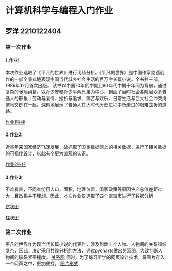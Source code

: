 # 计算机科学与编程入门作业

## 罗洋 2210122404

### 第一次作业

#### 1.作业1
本次作业选取了《平凡的世界》进行词频分析。《平凡的世界》是中国作家路遥创作的一部全景式地表现中国当代城乡社会生活的百万字长篇小说。全书共三部。1986年12月首次出版。
该书以中国70年代中期到80年代中期十年间为背景，通过复杂的矛盾纠葛，以孙少安和孙少平两兄弟为中心，刻画了当时社会各阶层众多普通人的形象；劳动与爱情、挫折与追求、痛苦与欢乐、日常生活与巨大社会冲突纷繁地交织在一起，深刻地展示了普通人在大时代历史进程中所走过的艰难曲折的道路。

[作业1链接](https://modisunset.github.io/平凡的世界人物词云.html)

#### 2.作业2
近些年来国家经济飞速发展，故抓取了国家数据网上的相关数据，进行了相关数据的可视化设计，以此有个更为直观的认识。

[作业2链接](https://modisunset.github.io/地区生产总值.html)

#### 3.作业3
不难看出，不同省份因人口，面积，地理位置，国家政策等原因生产总值差距过大，且效果并不理想。因此，本次作业仅选取了四个直辖市进行了数据分析

[饼状图](https://modisunset.github.io/饼状图.html)

[柱状图](https://modisunset.github.io/柱状图.html)

### 第二次作业
平凡的世界作为现当代长篇小说的代表作，涉及到数十个人物。人物间的关系错综复杂，因此，决定采用共现分析的方法，通过pycharts做出关系图，大致判断人物间的联系紧密程度。
[关系图](https://modisunset.github.io/平凡的世界关系图.html)
同时，为了练习所学的网页设计技术，将图片存入一个网页之中，更加便捷。
[图片形式](https://modisunset,github.io/关系图.html)
